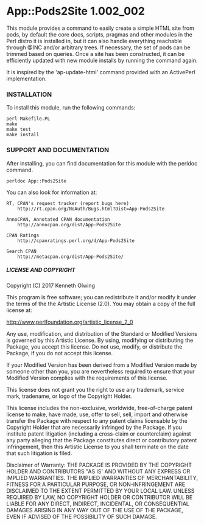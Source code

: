 # App::Pods2Site 1.002_002

This module provides a command to easily create a simple HTML site from pods, by
default the core docs, scripts, pragmas and other modules in the Perl distro
it is installed in, but it can also handle everything reachable through @INC and/or
arbitrary trees. If necessary, the set of pods can be trimmed based on queries.
Once a site has been constructed, it can be efficiently updated with new module installs
by running the command again.

It is inspired by the 'ap-update-html' command provided with an ActivePerl implementation.

### INSTALLATION

To install this module, run the following commands:

	perl Makefile.PL
	make
	make test
	make install

### SUPPORT AND DOCUMENTATION

After installing, you can find documentation for this module with the
perldoc command.

    perldoc App::Pods2Site

You can also look for information at:

    RT, CPAN's request tracker (report bugs here)
        http://rt.cpan.org/NoAuth/Bugs.html?Dist=App-Pods2Site

    AnnoCPAN, Annotated CPAN documentation
        http://annocpan.org/dist/App-Pods2Site

    CPAN Ratings
        http://cpanratings.perl.org/d/App-Pods2Site

    Search CPAN
        http://metacpan.org/dist/App-Pods2Site/

##### LICENSE AND COPYRIGHT

Copyright (C) 2017 Kenneth Olwing

This program is free software; you can redistribute it and/or modify it
under the terms of the the Artistic License (2.0). You may obtain a
copy of the full license at:

http://www.perlfoundation.org/artistic_license_2_0

Any use, modification, and distribution of the Standard or Modified
Versions is governed by this Artistic License. By using, modifying or
distributing the Package, you accept this license. Do not use, modify,
or distribute the Package, if you do not accept this license.

If your Modified Version has been derived from a Modified Version made
by someone other than you, you are nevertheless required to ensure that
your Modified Version complies with the requirements of this license.

This license does not grant you the right to use any trademark, service
mark, tradename, or logo of the Copyright Holder.

This license includes the non-exclusive, worldwide, free-of-charge
patent license to make, have made, use, offer to sell, sell, import and
otherwise transfer the Package with respect to any patent claims
licensable by the Copyright Holder that are necessarily infringed by the
Package. If you institute patent litigation (including a cross-claim or
counterclaim) against any party alleging that the Package constitutes
direct or contributory patent infringement, then this Artistic License
to you shall terminate on the date that such litigation is filed.

Disclaimer of Warranty: THE PACKAGE IS PROVIDED BY THE COPYRIGHT HOLDER
AND CONTRIBUTORS "AS IS' AND WITHOUT ANY EXPRESS OR IMPLIED WARRANTIES.
THE IMPLIED WARRANTIES OF MERCHANTABILITY, FITNESS FOR A PARTICULAR
PURPOSE, OR NON-INFRINGEMENT ARE DISCLAIMED TO THE EXTENT PERMITTED BY
YOUR LOCAL LAW. UNLESS REQUIRED BY LAW, NO COPYRIGHT HOLDER OR
CONTRIBUTOR WILL BE LIABLE FOR ANY DIRECT, INDIRECT, INCIDENTAL, OR
CONSEQUENTIAL DAMAGES ARISING IN ANY WAY OUT OF THE USE OF THE PACKAGE,
EVEN IF ADVISED OF THE POSSIBILITY OF SUCH DAMAGE.
